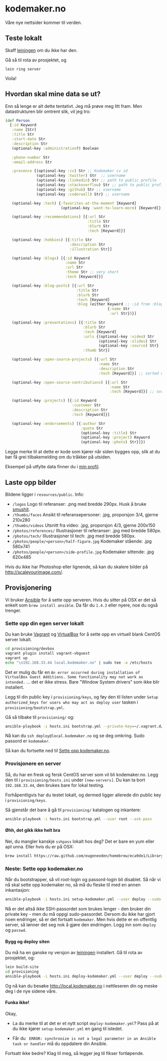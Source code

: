 # kodemaker.no

Våre nye nettsider kommer til verden.

## Teste lokalt

Skaff [leiningen](https://github.com/technomancy/leiningen#leiningen)
om du ikke har den.

Gå så til rota av prosjektet, og

```shell
lein ring server
```

Voila!

## Hvordan skal mine data se ut?

Enn så lenge er alt dette tentativt. Jeg må prøve meg litt fram. Men
datastrukturen blir omtrent slik, vil jeg tro:

```clj
(def Person
  {:id Keyword
   :name [Str]
   :title Str
   :start-date Str
   :description Str
   (optional-key :administration?) Boolean

   :phone-number Str
   :email-address Str

   :presence {(optional-key :cv) Str ;; Kodemaker cv id
              (optional-key :twitter) Str  ;; username
              (optional-key :linkedin) Str ;; path to public profile
              (optional-key :stackoverflow) Str ;; path to public profile
              (optional-key :github) Str ;; username
              (optional-key :coderwall) Str} ;; username

   (optional-key :tech) {:favorites-at-the-moment [Keyword]
                         (optional-key :want-to-learn-more) [Keyword]}

   (optional-key :recommendations) [{:url Str
                                     :title Str
                                     :blurb Str
                                     :tech [Keyword]}]

   (optional-key :hobbies) [{:title Str
                             :description Str
                             :illustration Str}]

   (optional-key :blogs) [{:id Keyword
                           :name Str
                           :url Str
                           :theme Str ;; very short
                           :tech [Keyword]}]

   (optional-key :blog-posts) [{:url Str
                                :title Str
                                :blurb Str
                                :tech [Keyword]
                                :blog (either Keyword ;; :id from :blogs
                                              {:name Str
                                               :url Str})}]

   (optional-key :presentations) [{:title Str
                                   :blurb Str
                                   :tech [Keyword]
                                   :urls {(optional-key :video) Str
                                          (optional-key :slides) Str
                                          (optional-key :source) Str}
                                   :thumb Str}]

   (optional-key :open-source-projects) [{:url Str
                                          :name Str
                                          :description Str
                                          :tech [Keyword]}] ;; sorted under first tech

   (optional-key :open-source-contributions) [{:url Str
                                               :name Str
                                               :tech [Keyword]}] ;; sorted under first tech

   (optional-key :projects) [{:id Keyword
                              :customer Str
                              :description Str
                              :tech [Keyword]}]

   (optional-key :endorsements) [{:author Str
                                  :quote Str
                                  (optional-key :title) Str
                                  (optional-key :project) Keyword
                                  (optional-key :photo) Str}]})
```

Legge merke til at dette er kode som kjører når siden bygges opp, slik
at du bør få grei tilbakemelding om du tråkker på utsiden.

Eksempel på utfylte data finner du i [min profil](resources/people/magnar.edn).

## Laste opp bilder

Bildene ligger i `resources/public`. Info:

- `/logos` Logo til referanser: .png med bredde 290px. Husk å bruke [smushit](smushit.com).
- `/thumbs/faces` Ansikt til referansepersoner: .jpg, proporsjon 3/4, gjerne 210x280
- `/thumbs/videos` Utsnitt fra video: .jpg, proporsjon 4/3, gjerne 200x150
- `/photos/references/` Illustrasjoner til referanser: .jpg med bredde 580px.
- `/photos/tech/` Illustrasjoner til tech: .jpg med bredde 580px.
- `/photos/people/<person>/half-figure.jpg` Kodemaker stående: .jpg 580x741
- `/photos/people/<person>/side-profile.jpg` Kodemaker sittende: .jpg 620x485

Hvis du ikke har Photoshop eller lignende, så kan du skalere bilder på
http://scaleyourimage.com/.

## Provisjonering

Vi bruker [Ansible](www.ansibleworks.com) for å sette opp serveren.
Hvis du sitter på OSX er det så enkelt som `brew install ansible`. Da
får du `1.4.3` eller nyere, noe du også trenger.

### Sette opp din egen server lokalt

Du kan bruke [Vagrant](http://www.vagrantup.com/) og
[VirtualBox](https://www.virtualbox.org/) for å sette opp en virtuell
blank CentOS server lokalt.

```sh
cd provisioning/devbox
vagrant plugin install vagrant-vbguest
vagrant up
echo "\n192.168.33.44 local.kodemaker.no" | sudo tee -a /etc/hosts
```

Det er mulig du får en `An error occurred during installation of
VirtualBox Guest Additions. Some functionality may not work as
intended.` ... det er ikke stress. Bare "Window System drivers" som
ikke blir installert.

Legg til din public key i `provisioning/keys`, og føy den til listen
under `Setup authorized_keys for users who may act as deploy user`
tasken i `provisioning/bootstrap.yml`.

Gå så tilbake til `provisioning/` og:

```sh
ansible-playbook -i hosts.ini bootstrap.yml --private-key=~/.vagrant.d/insecure_private_key -u vagrant --sudo
```

Nå kan du `ssh deploy@local.kodemaker.no` og se deg omkring. Sudo
passord er `kodemaker`.

Så kan du fortsette ned til
[Sette opp kodemaker.no](#neste-sette-opp-kodemakerno).

### Provisjonere en server

Så, du har en fresk og fersk CentOS server som vil bli kodemaker.no.
Legg den til i `provisioning/hosts.ini` under `[new-servers]`. Du kan
ta bort `192.168.33.44`, den brukes bare for lokal testing.

Forhåpentligvis har du testet lokalt, og dermed ligger allerede din
public key i `provisioning/keys`.

Så gjenstår det bare å gå til `provisioning/` katalogen og inkantere:

```sh
ansible-playbook -i hosts.ini bootstrap.yml --user root --ask-pass
```

#### Øhh, det gikk ikke helt bra

Nei, du mangler kanskje `sshpass` lokalt hos deg? Det er bare en yum
eller apt unna. Eller hvis du er på OSX:

```sh
brew install https://raw.github.com/eugeneoden/homebrew/eca9de1/Library/Formula/sshpass.rb
```

### Neste: Sette opp kodemaker.no

Når du bootstrapper, så vil root-login og passord-login bli disablet.
Så når vi nå skal sette opp kodemaker no, så må du fleske til med en
annen inkantasjon:

```sh
ansible-playbook -i hosts.ini setup-kodemaker.yml --user deploy --sudo --ask-sudo-pass
```

Nå er det altså ikke SSH-passordet som brukes lenger - den bruker din
private key - men du må oppgi sudo-passordet. Dersom du ikke har gjort
noen endringer, så er det fortsatt `kodemaker`. Men hvis dette er en
offentlig server, så lønner det seg nok å gjøre den endringen. Logg
inn som `deploy` og `passwd`.

#### Bygg og deploy siten

Du må ha en ganske ny versjon av
[leiningen](https://github.com/technomancy/leiningen#leiningen)
installert. Gå til rota av prosjektet, og:

```sh
lein build-site
cd provisioning
ansible-playbook -i hosts.ini deploy-kodemaker.yml --user deploy --sudo --ask-sudo-pass
```

Og nå kan du besøke http://local.kodemaker.no i nettleseren din og
meske deg i de nye sidene våre.

#### Funka ikke!

Okay,

- La du merke til at det er et nytt script `deploy-kodemaker.yml`?
  Pass på at du ikke kjører `setup-kodemaker.yml` en gang til istedet.

- Får du ` ERROR: synchronize is not a legal parameter in an Ansible
  task or handler` må du oppdatere din Ansible.

Fortsatt ikke bedre? Klag til meg, så legger jeg til fikser fortløpende.
